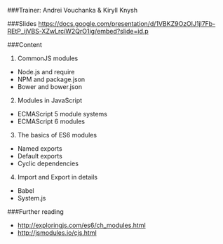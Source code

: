 ###Trainer: Andrei Vouchanka & Kiryll Knysh

###Slides
https://docs.google.com/presentation/d/1VBKZ9OzOlJ1jl7Fb-REtP_ijVBS-XZwLrciW2QrO1ig/embed?slide=id.p

###Content
1. CommonJS modules
  - Node.js and require
  - NPM and package.json
  - Bower and bower.json
2. Modules in JavaScript
  - ECMAScript 5 module systems
  - ECMAScript 6 modules
3. The basics of ES6 modules
  - Named exports
  - Default exports
  - Cyclic dependencies
4. Import and Export in details
  - Babel
  - System.js

###Further reading
- http://exploringjs.com/es6/ch_modules.html
- http://jsmodules.io/cjs.html

